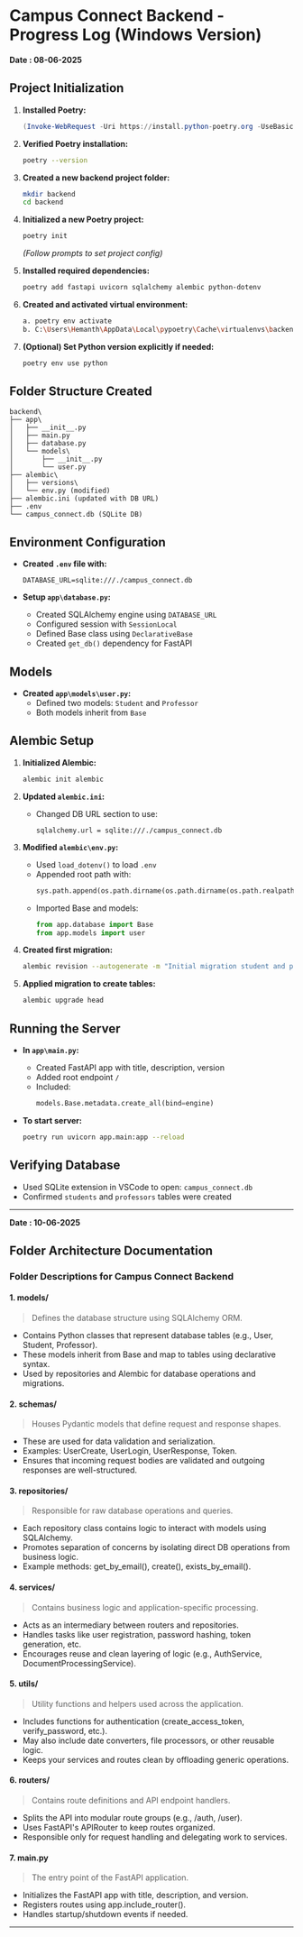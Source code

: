 # Campus Connect Backend - Progress Log (Windows Version)

**Date : 08-06-2025**

## Project Initialization

1. **Installed Poetry:**
   ```powershell
   (Invoke-WebRequest -Uri https://install.python-poetry.org -UseBasicParsing).Content | python -
   ```

2. **Verified Poetry installation:**
   ```bash
   poetry --version
   ```

3. **Created a new backend project folder:**
   ```bash
   mkdir backend
   cd backend
   ```

4. **Initialized a new Poetry project:**
   ```bash
   poetry init
   ```
   *(Follow prompts to set project config)*

5. **Installed required dependencies:**
   ```bash
   poetry add fastapi uvicorn sqlalchemy alembic python-dotenv
   ```

6. **Created and activated virtual environment:**
   ```bash
   a. poetry env activate 
   b. C:\Users\Hemanth\AppData\Local\pypoetry\Cache\virtualenvs\backend-env-5iVuOTuH-py3.12\Scripts\activate.bat
   ```

7. **(Optional) Set Python version explicitly if needed:**
   ```bash
   poetry env use python
   ```

## Folder Structure Created

```
backend\
├── app\
│   ├── __init__.py
│   ├── main.py
│   ├── database.py
│   └── models\
│       ├── __init__.py
│       └── user.py
├── alembic\
│   ├── versions\
│   └── env.py (modified)
├── alembic.ini (updated with DB URL)
├── .env
└── campus_connect.db (SQLite DB)
```

## Environment Configuration

- **Created `.env` file with:**
  ```
  DATABASE_URL=sqlite:///./campus_connect.db
  ```

- **Setup `app\database.py`:**
  - Created SQLAlchemy engine using `DATABASE_URL`
  - Configured session with `SessionLocal`
  - Defined Base class using `DeclarativeBase`
  - Created `get_db()` dependency for FastAPI

## Models

- **Created `app\models\user.py`:**
  - Defined two models: `Student` and `Professor`
  - Both models inherit from `Base`

## Alembic Setup

1. **Initialized Alembic:**
   ```bash
   alembic init alembic
   ```

2. **Updated `alembic.ini`:**
   - Changed DB URL section to use:
     ```
     sqlalchemy.url = sqlite:///./campus_connect.db
     ```

3. **Modified `alembic\env.py`:**
   - Used `load_dotenv()` to load `.env`
   - Appended root path with:
     ```python
     sys.path.append(os.path.dirname(os.path.dirname(os.path.realpath(__file__))))
     ```
   - Imported Base and models:
     ```python
     from app.database import Base
     from app.models import user
     ```

4. **Created first migration:**
   ```bash
   alembic revision --autogenerate -m "Initial migration student and professor model"
   ```

5. **Applied migration to create tables:**
   ```bash
   alembic upgrade head
   ```

## Running the Server

- **In `app\main.py`:**
  - Created FastAPI app with title, description, version
  - Added root endpoint `/`
  - Included:
    ```python
    models.Base.metadata.create_all(bind=engine)
    ```

- **To start server:**
  ```bash
  poetry run uvicorn app.main:app --reload
  ```

## Verifying Database

- Used SQLite extension in VSCode to open: `campus_connect.db`
- Confirmed `students` and `professors` tables were created

---

**Date : 10-06-2025**

## Folder Architecture Documentation

### Folder Descriptions for Campus Connect Backend

#### 1. models/
> Defines the database structure using SQLAlchemy ORM.
- Contains Python classes that represent database tables (e.g., User, Student, Professor).
- These models inherit from Base and map to tables using declarative syntax.
- Used by repositories and Alembic for database operations and migrations.

#### 2. schemas/
> Houses Pydantic models that define request and response shapes.
- These are used for data validation and serialization.
- Examples: UserCreate, UserLogin, UserResponse, Token.
- Ensures that incoming request bodies are validated and outgoing responses are well-structured.

#### 3. repositories/
> Responsible for raw database operations and queries.
- Each repository class contains logic to interact with models using SQLAlchemy.
- Promotes separation of concerns by isolating direct DB operations from business logic.
- Example methods: get_by_email(), create(), exists_by_email().

#### 4. services/
> Contains business logic and application-specific processing.
- Acts as an intermediary between routers and repositories.
- Handles tasks like user registration, password hashing, token generation, etc.
- Encourages reuse and clean layering of logic (e.g., AuthService, DocumentProcessingService).

#### 5. utils/
> Utility functions and helpers used across the application.
- Includes functions for authentication (create_access_token, verify_password, etc.).
- May also include date converters, file processors, or other reusable logic.
- Keeps your services and routes clean by offloading generic operations.

#### 6. routers/
> Contains route definitions and API endpoint handlers.
- Splits the API into modular route groups (e.g., /auth, /user).
- Uses FastAPI's APIRouter to keep routes organized.
- Responsible only for request handling and delegating work to services.

#### 7. main.py
> The entry point of the FastAPI application.
- Initializes the FastAPI app with title, description, and version.
- Registers routes using app.include_router().
- Handles startup/shutdown events if needed.

---